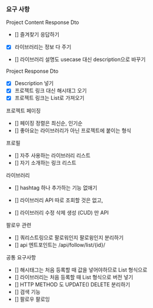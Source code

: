 ### 요구 사항
Project Content Response Dto
- [] 즐겨찾기 응답하기
- [X] 라이브러리는 정보 다 주기
- [] 라이브러리 설명도 usecase 대신 description으로 바꾸기

Project Response Dto
- [X] Description 넣기
- [X] 프로젝트 링크 대신 해시태그 오기
- [X] 프로젝트 링크는 List로 가져오기

프로젝트 페이징
- [] 페이징 정렬은 최신순, 인기순
- [] 좋아요는 라이브러리가 아닌 프로젝트에 붙이는 형식

프로필
- [] 자주 사용하는 라이브러리 리스트
- [] 자기 소개하는 링크 리스트 

라이브러리
- [] hashtag 하나 추가하는 기능 없애기 
 
- [] 라이브러리 API 따로 조회할 것은 없고, 
- [] 라이브러리 수정 삭제 생성 (CUD) 만 API

팔로우 관련
- [] 쿼리스트링으로 팔로워인지 팔로윙인지 분리하기
- [] api 엔트포인트는 /api/follow/list/{id}/

공통 요구사항
- [] 해시태그는 처음 등록할 때 값을 넣어야하므로 List 형식으로
- [] 라이브러리는 처음 등록할 때 List 형식으로 버전 넣기
- [] HTTP METHOD 도 UPDATE() DELETE 분리하기
- [] 검색 기능
- [] 팔로우 팔로잉